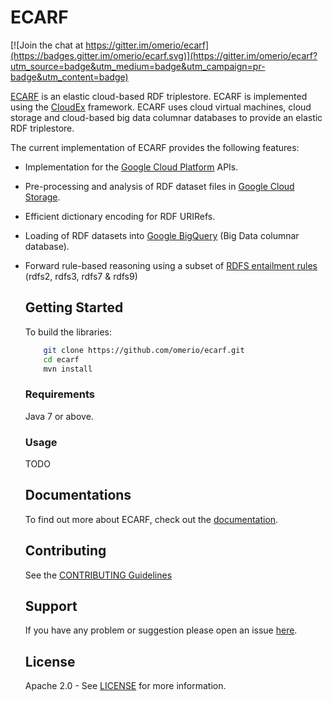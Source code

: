 # ECARF

[![Join the chat at https://gitter.im/omerio/ecarf](https://badges.gitter.im/omerio/ecarf.svg)](https://gitter.im/omerio/ecarf?utm_source=badge&utm_medium=badge&utm_campaign=pr-badge&utm_content=badge)

[ECARF](http://ecarf.io) is an elastic cloud-based RDF triplestore. ECARF is implemented using the [CloudEx](http://cloudex.io) framework. ECARF uses cloud virtual machines, cloud storage and cloud-based big data columnar databases to provide an elastic RDF triplestore.

The current implementation of ECARF provides the following features:

* Implementation for the [Google Cloud Platform](https://cloud.google.com/) APIs.
* Pre-processing and analysis of RDF dataset files in [Google Cloud Storage](https://cloud.google.com/storage/).
* Efficient dictionary encoding for RDF URIRefs.
* Loading of RDF datasets into [Google BigQuery](https://cloud.google.com/bigquery/) (Big Data columnar database).
* Forward rule-based reasoning using a subset of [RDFS entailment rules](https://www.w3.org/TR/rdf11-mt/#patterns-of-rdfs-entailment-informative) (rdfs2, rdfs3, rdfs7 & rdfs9)

  ## Getting Started

  To build the libraries:

  ```bash
      git clone https://github.com/omerio/ecarf.git
      cd ecarf
      mvn install
  ```   

  ### Requirements

  Java 7 or above.

  ### Usage

  TODO

  ## Documentations

  To find out more about ECARF, check out the [documentation](https://github.com/omerio/ecarf/wiki).

  ## Contributing

  See the [CONTRIBUTING Guidelines](https://github.com/omerio/ecarf/blob/master/CONTRIBUTING.md)

  ## Support
  If you have any problem or suggestion please open an issue [here](https://github.com/omerio/ecarf/issues).

  ## License
  Apache 2.0 - See [LICENSE](https://github.com/omerio/ecarf/blob/master/LICENSE) for more information.

